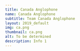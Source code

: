 ```yaml
---
title: Canada Anglophone
name: Canada Anglophone
subtitle: Team Canada Anglophone
layout: 2019_default
img: ca.png
thumbnail: ca.png
alt: To be determined
description: Info 1
---
```

